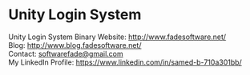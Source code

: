 # Unity Login System
 Unity Login System Binary
Website: http://www.fadesoftware.net/
<br>
Blog: http://www.blog.fadesoftware.net/
<br>
Contact: softwarefade@gmail.com
<br>
My LinkedIn Profile: https://www.linkedin.com/in/samed-b-710a301bb/
<br>
